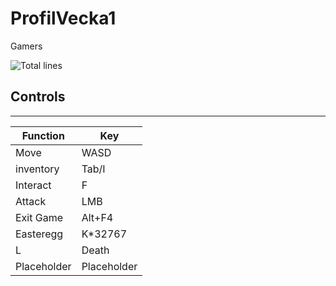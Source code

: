 # ProfilVecka1

Gamers


![Total lines](https://img.shields.io/tokei/lines/github/warpaboi/profilvecka1)
## Controls

---

| Function      | Key           |
| ------------- | ------------- |
| Move          | WASD          |
| inventory     | Tab/I         |
| Interact      | F             |
| Attack        | LMB           |
| Exit Game     | Alt+F4        |
| Easteregg     | K*32767       |
| L             | Death         |
| Placeholder   | Placeholder   |
